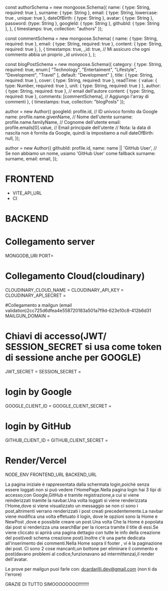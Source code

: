 <!-- Schema Author -->
const authorSchema = new mongoose.Schema({
    name: { type: String, required: true },
    surname: { type: String },
    email: { type: String, lowercase: true , unique: true },
    dateOfBirth: { type: String },
    avatar: { type: String },
    password: {type: String },
    googleId: { type: String },
    githubId: { type: String },
    }, {
    timestamps: true,
    collection: "authors"
    });



<!-- Schema Comment -->
const commentSchema = new mongoose.Schema(
    {
        name: { type: String, required: true },
        email: { type: String, required: true },
        content: { type: String, required: true },
    },
    {
        timestamps: true,
        _id: true, // Mi assicuro che ogni commento abbia un proprio _id univoco
    },
);


<!-- Schema BlogPost -->
const blogPostSchema = new mongoose.Schema({
    category: { type: String, required: true,
        enum:[ "Technology", "Entertaiment", "Lifestyle", "Development", "Travel" ],
        default: "Development" },
    title: { type: String, required: true },
    cover: { type: String, required: true },
    readTime: {
        value: { type: Number, required: true },
        unit: { type: String, required: true }
    },
    author: { type: String, required: true }, // email dell'autore
    content: { type: String, required: true },
    comments: [commentSchema], // Aggiungo l'array di commenti
    }, 
    {
    timestamps: true,
    collection: "blogPosts"
});

<!-- Da passportConfig.js Author google -->
 author = new Author({
              googleId: profile.id, // ID univoco fornito da Google
              name: profile.name.givenName, // Nome dell'utente
              surname: profile.name.familyName, // Cognome dell'utente
              email: profile.emails[0].value, // Email principale dell'utente
              // Nota: la data di nascita non è fornita da Google, quindi la impostiamo a null
              dateOfBirth: null,
            });


<!-- Da passportConfig.js Author github -->
 author = new Author({
          githubId: profile.id,
          name: name || 'GitHub User',  // Se non abbiamo un nome, usiamo 'GitHub User' come fallback
          surname: surname,
          email: email,
        });


<!-- Variabili di Ambiente  -->

# FRONTEND
- VITE_API_URL 
- CI 

# BACKEND
# Collegamento server
MONGODB_URI 
PORT=

# Collegamento Cloud(cloudinary)
CLOUDINARY_CLOUD_NAME = 
CLOUDINARY_API_KEY = 
CLOUDINARY_API_SECRET = 

#Collegamento a mailgun (email validation)2cc725d6dfea4e558720183a501a7f9d-623e10c8-412b6d31
MAILGUN_DOMAIN = 

# Chiavi di accesso(JWT/ SESSION_SECRET si usa come token di sessione anche per GOOGLE)
JWT_SECRET = 
SESSION_SECRET = 

# login by Google
GOOGLE_CLIENT_ID = 
GOOGLE_CLIENT_SECRET = 


#  login by GitHub
GITHUB_CLIENT_ID = 
GITHUB_CLIENT_SECRET = 

# Render/Vercel
NODE_ENV 
FRONTEND_URL 
BACKEND_URL



<!-- Spiegazione App -->
La pagina iniziale è rappresentata dalla schermata login,poichè senza essere loggati non si può vedere l'HomePage.Nella pagina login hai 3 tipi di accesso;con Google,GitHub e tramite registrazione,a cui si viene reinderizzati tramite la navbar.Una volta loggati si viene renderizzata l'Home,dove si viene visualizzato un messaggio se non ci sono i post,altrimenti verrano renderizzati i post creati precedentemente.La navbar viene modifica una volta effetuato il login, dove le opzioni sono la Home e NewPost ,dove e possibile creare un post.Una volta Che la Home è popolata dai post si renderizza una searchBar per la ricerca tramite il title di essi.Se viene cliccato si aprirà una pagina dettagio con tutte le info della creazione del post(vedi schema creazione post).Inoltre c'è una parte dedicata all'inserimento dei commenti.Nella Home sopra il footer , vi è la paginazione dei post.
Ci sono 2 cose mancanti,un bottone per eliminare il commento e post(davano problemi al codice,funzionavano ad intermittenza),il render dell'avatar.

Le prove per mailgun puoi farle con: dcardarilli.dev@gmail.com (non ti da l'errore)



GRAZIE DI TUTTO SIMOOOOOOOO!!!!!!!!